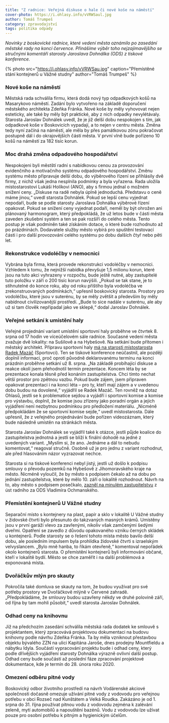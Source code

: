```yaml
---
title: "Z radnice: Veřejná diskuse o hale či nové koše na náměstí"
cover-photo: https://i.ohlasy.info/vVRWSaul.jpg
author: Tomáš Trumpeš
category: zpravodajství
tags: politika odpady
---
```


*Novinky z boskovické radnice, které vedení města oznámilo po zasedání městské rady na konci července. Přinášíme výběr toho nejzajímavějšího se stručnými komentáři starosty Jaroslava Dohnálka (ODS) z tiskové konference.*

{% photo src="https://i.ohlasy.info/vVRWSau.jpg" caption="Přemístěné stání kontejnerů u Vážné studny" author="Tomáš Trumpeš" %}

### Nové koše na náměstí

Městská rada schválila firmu, která dodá nový typ odpadkových košů na Masarykovo náměstí. Zadání bylo vytvořeno na základě doporučení městského architekta Zdeňka Fránka. Nové koše by měly vyhovovat nejen esteticky, ale také by měly být praktické, aby z nich odpadky nevylétávaly. Starosta Jaroslav Dohnálek uvedl, že je již delší dobu nespokojen s tím, jak odpadkové koše v Boskovicích vypadají, a to nejen v centru města. Změna tedy nyní začíná na náměstí, ale měla by přes památkovou zónu pokračovat postupně dál i do okrajovějších částí města. V první vlně bude pořízeno 10 košů na náměstí za 182 tisíc korun. 

### Moc drahá změna odpadového hospodářství

Nespokojeni byli městští radní s nabídkovou cenou za provozování evidenčního a motivačního systému odpadového hospodářství. Změnu systému město připravuje delší dobu, do výběrového řízení se přihlásily dvě firmy, z nichž však jedna nesplnila podmínky a byla vyřazena. Rada uložila místostarostovi Lukáši Holíkovi (ANO), aby s firmou jednal o možném snížení ceny. „Diskuse na radě nebyla úplně jednoduchá. Představu o ceně máme jinou,“ uvedl starosta Dohnálek. Pokud se lepší cenu vyjednat nepodaří, bude se podle starosty Jaroslava Dohnálka výběrové řízení opakovat. Pokud se snížení ceny vyjednat podaří, neměl by být ohrožen ani plánovaný harmonogram, který předpokládá, že už letos bude v části města zaveden zkušební systém a ten se pak rozšíří do celého města. Tento postup je však podmíněn také získáním dotace, o které bude rozhodnuto až po prázdninách. Dodavatele služby město vybírá pro spuštění testovací části i pro další provozování celého systému po dobu dalších čtyř nebo pěti let.

### Rekonstrukce vodoléčby v nemocnici

Vybrána byla firma, která provede rekonstrukci vodoléčby v nemocnici. Vzhledem k tomu, že nejnižší nabídka převyšuje 1,5 milionu korun, které jsou na tuto akci vyhrazeny v rozpočtu, bude ještě nutné, aby zastupitelé tuto položku v září o 200 tisíc korun navýšili. „Pokud se tak stane, je to stihnutelné do konce roku, aby od roku příštího byla vodoléčba ve zrekonstruovaných podmínkách,“ upřesnil boskovický starosta. Prostory pro vodoléčbu, které jsou v suterénu, by se měly zvětšit a především by měly nabídnout civilizovanější prostředí. „Bude to sice nadále v suterénu, ale aby už si tam člověk nepřipadal jako ve sklepě,“ dodal Jaroslav Dohnálek.

### Veřejné setkání k umístění haly

Veřejné projednání variant umístění sportovní haly proběhne ve čtvrtek 8. srpna od 17 hodin ve víceúčelovém sále radnice. Současné vedení města zvažuje dvě lokality: na Sušilově a na Hybešově. Na setkání bude přítomen i městský architekt. Přípravu sportovní haly [má na starosti místostarosta Radek Mazáč](https://ohlasy.info/clanky/2019/07/rozhovor-mazac.html) (Sportovci). Ten se tiskové konference neúčastnil, ale později doplnil informaci, proč oproti původně deklarovanému termínu na konci prázdnin proběhne setkání už 8. srpna. „Na základě probíhající diskuse a reakce okolí jsem přehodnotil termín prezentace. Koncem léta by se prezentace konala těsně před konáním zastupitelstva. Chci tímto nechat větší prostor pro zpětnou vazbu. Pokud bude zájem, jsem připraven opakovat prezentaci i na konci léta – pro ty, kteří mají zájem a v uvedenou dobu budou na dovolené,“ vyjádřil se Radek Mazáč. Ten rovněž na dotaz Ohlasů, jestli se k problematice sejdou a vyjádří i sportovní komise a komise pro výstavbu, doplnil, že komise jsou zřízeny jako poradní orgán a jejich vyjádření není nezbytnou podmínkou pro předložení materiálu. „Nicméně předpokládám že se sportovní komise sejde,“ uvedl místostarosta. Dále upřesnil, že z veřejného projednávání bude pořízen videozáznam, který bude následně umístěn na stránkách města.
 
Starosta Jaroslav Dohnálek se vyjádřil také k otázce, jestli půjde koalice do zastupitelstva jednotná a jestli se blíží k finální dohodě na jedné z uvedených variant. „Myslím si, že ano. Jednáme a dál to nebudu komentovat,“ reagoval stručně. Osobně už je pro jednu z variant rozhodnut, ale před hlasováním názor vyzrazovat nechce.

Starosta si na tiskové konferenci nebyl jistý, jestli už došlo k podpisu smlouvy o převodu pozemků na Hybešově z Jihomoravského kraje na město. Nicméně vyloučil, že by město s podpisem čekalo až na dobu po jednání zastupitelstva, které by mělo 10. září o lokalitě rozhodnout. Návrh na to, aby město s podpisem posečkalo, [zazněl na minulém zastupitelstvu](https://ohlasy.info/clanky/2019/06/zastupitelstvo.html) z úst radního za ODS Vladimíra Ochmanského.

### Přemístění kontejnerů U Vážné studny

Separační místo s kontejnery na plast, papír a sklo v lokalitě U Vážné studny v židovské čtvrti bylo přesunuto do takzvaných masných krámů. Umístěny jsou v první garáži vlevo za zavřenými, nikoliv však zamčenými šedými dveřmi. Opatření se zavedlo z důvodu opakovaného vzniku černých skládek u kontejnerů. Podle starosty se o řešení tohoto místa město bavilo delší dobu, ale posledním impulsem byla prohlídka židovské čtvrti s izraelským velvyslancem. „Bylo mně hanba, to říkám otevřeně,“ komentoval nepořádek okolo kontejnerů starosta. O přemístění kontejnerů byli informování občané, kteří v lokalitě bydlí. Město se chce zaměřit i na další problémová a exponovaná místa.

### Dvořáčkův mlýn pro skauty

Pokročila také domluva se skauty na tom, že budou využívat pro své potřeby prostory ve Dvořáčkově mlýně v Červené zahradě. „Předpokládáme, že smlouvy budou uzavřeny někdy ve druhé polovině září, od října by tam mohli působit,“ uvedl starosta Jaroslav Dohnálek. 

### Odhad ceny na knihovnu

Již na předchozím zasedání schválila městská rada dodatek ke smlouvě s projektantem, který zpracovává projektovou dokumentaci na budovu knihovny podle návrhu Zdeňka Fránka. Ta by měla vzniknout přestavbou objektu bývalého ZZN na ulici Kapitána Jaroše, dnes prodejny Mountfieldu a nábytku Idyla. Součástí vypracování projektu bude i odhad ceny, který podle dřívějších vyjádření starosty Dohnálka výrazně ovlivní další postup. Odhad ceny bude součástí až poslední fáze zpracování projektové dokumentace, kde je termín do 28. února roku 2020.

### Omezení odběru pitné vody

Boskovický odbor životního prostředí na návrh Vodárenské akciové společnosti dočasně omezuje užívání pitné vody z vodovodu pro veřejnou potřebu v obci Rozseč nad Kunštátem a Velká Roudka. Zakázáno je od 1. srpna do 31. října používat pitnou vodu z vodovodu zejména k zalévání zeleně, mytí automobilů a napouštění bazénů. Vodu z vodovodu lze užívat pouze pro osobní potřebu k pitným a hygienickým účelům.
